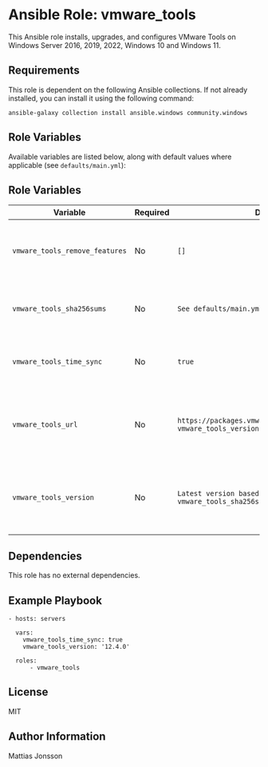Ansible Role: vmware_tools
=========

This Ansible role installs, upgrades, and configures VMware Tools on Windows Server 2016, 2019, 2022, Windows 10 and Windows 11.

Requirements
------------

This role is dependent on the following Ansible collections. If not already installed, you can install it using the following command:

```shell
ansible-galaxy collection install ansible.windows community.windows
```

Role Variables
--------------

Available variables are listed below, along with default values where applicable (see `defaults/main.yml`):


Role Variables
--------------


| Variable | Required | Default | Comments |
| -------- | -------- | ------- | -------- |
| `vmware_tools_remove_features` | No | `[]` | 	A list of VMware Tools features to remove during installation. Check VMware Tools documentation for a comprehensive list of removable features. |
| `vmware_tools_sha256sums` | No | `See defaults/main.yml`	 | A list of SHA256 checksums for verifying the integrity of VMware Tools ISO files. Format: version-build: sha256sum. |
| `vmware_tools_time_sync` | No | `true` | Enables or disables time synchronization between the VMware guest and host. Setting to false disables synchronization. |
| `vmware_tools_url` | No | `https://packages.vmware.com/tools/releases/{{ vmware_tools_version }}/windows/` | The URL from which VMware Tools ISO files are downloaded. This URL should follow the same structural format as the official VMware download site to ensure compatibility. |
| `vmware_tools_version` | No | `Latest version based on vmware_tools_sha256sums` | Specifies the version of VMware Tools to install. Ensure vmware_tools_sha256sums includes the checksum for the version you intend to install. |


Dependencies
------------

This role has no external dependencies.

Example Playbook
----------------

```shell
- hosts: servers

  vars:
    vmware_tools_time_sync: true
    vmware_tools_version: '12.4.0'

  roles:
      - vmware_tools
```

License
-------

MIT

Author Information
------------------

Mattias Jonsson

